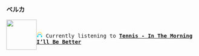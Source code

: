 ### ベルカ
<kbd>
<a href="https://www.youtube.com/results?search_query=Tennis+In+The+Morning+I’ll+Be+Better" target="_blank">
    <img align="left" width="80" height="80" src="https:&#x2F;&#x2F;lastfm.freetls.fastly.net&#x2F;i&#x2F;u&#x2F;174s&#x2F;15ff865232ac8d1051b69ed4bd5624e3.png">
</a>

</br><br align="center"><img height="16" width="16" src="assets/listening.png"> Currently listening to <b><a href="https://www.youtube.com/results?search_query=Tennis+In+The+Morning+I’ll+Be+Better" target="_blank">Tennis - In The Morning I’ll Be Better</a> </b></p>
</kbd>
